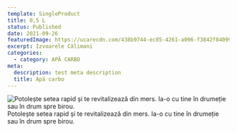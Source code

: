 ```yaml
---
template: SingleProduct
title: 0,5 L
status: Published
date: 2021-09-26
featuredImage: https://ucarecdn.com/438b9744-ec85-4261-a096-f3842f840996/
excerpt: Izvoarele Călimani
categories:
  - category: APĂ CARBO
meta:
  description: test meta description
  title: Apă carbo
---
```

![Potolește setea rapid și te revitalizează din mers. Ia-o cu tine în drumeție sau în drum spre birou.](https://ucarecdn.com/c35bf528-a396-4ee1-b70c-eadaf469bea8/)
Potolește setea rapid și te revitalizează din mers. Ia-o cu tine în drumeție sau în drum spre birou. 